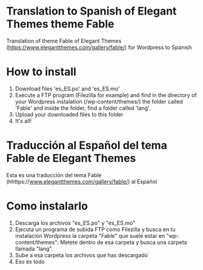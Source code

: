 # Translation to Spanish of Elegant Themes theme Fable 
Translation of theme Fable of Elegant Themes (https://www.elegantthemes.com/gallery/fable/) for Wordpress to Spanish

# How to install
1. Download files 'es_ES.po' and 'es_ES.mo'
2. Execute a FTP program (Filezilla for example) and find in the directory of your Wordpress instalation (/wp-content/themes/) the folder called 'Fable' and inside the folder, find a folder called 'lang'.
3. Upload your downloaded files to this folder
4. It's all!

# Traducción al Español del tema Fable de Elegant Themes 
Esta es una traducción del tema Fable (hhttps://www.elegantthemes.com/gallery/fable/) al Español

# Como instalarlo
1. Descarga los archivos "es_ES.po" y "es_ES.mo"
2. Ejecuta un programa de subida FTP como Filezilla y busca en tu instalación Wordpress la carpeta "Fable" que suele estar en "wp-content/themes": Metete dentro de esa carpeta y busca una carpeta llamada "lang".
3. Sube a esa carpeta los archivos que has descargado
4. Eso es todo
